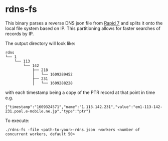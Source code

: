 # rdns-fs

This binary parses a reverse DNS json file from [Rapid 7](https://opendata.rapid7.com/sonar.rdns_v2/) and splits it onto the local file system based on IP. This partitioning allows for faster searches of records by IP.

The output directory will look like:
```
rdns
└── 1
    └── 113
        └── 142
            ├── 218
            │   └── 1609289452
            ├── 231
            │   └── 1609288228
```

with each timestamp being a copy  of the PTR record at that point in time e.g.


    {"timestamp":"1609324571","name":"1.113.142.231","value":"em1-113-142-231.pool.e-mobile.ne.jp","type":"ptr"}

To execute:
    
    ./rdns-fs -file <path-to-your>-rdns.json -workers <number of concurrent workers, default 50>
